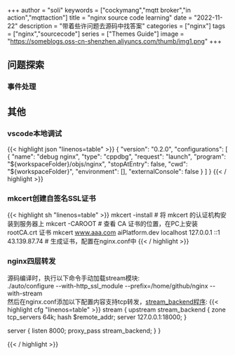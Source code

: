 +++
author = "soli"
keywords = ["cockymang","mqtt broker","in action","mqttaction"]
title = "nginx source code learning"
date = "2022-11-22"
description = "带着些许问题去源码中找答案"
categories = ["nginx"]
tags = ["nginx","sourcecode"]
series = ["Themes Guide"]
image = "https://someblogs.oss-cn-shenzhen.aliyuncs.com/thumb/img1.png"
+++
<!--more-->
## 问题探索
### 事件处理
## 其他
### vscode本地调试
{{< highlight json "linenos=table" >}}
{
    "version": "0.2.0",
    "configurations": [
        {
            "name": "debug nginx",
            "type": "cppdbg",
            "request": "launch",
            "program": "${workspaceFolder}/objs/nginx",
            "stopAtEntry": false,
            "cwd": "${workspaceFolder}",
            "environment": [],
            "externalConsole": false
        }
    ]
}
{{< / highlight >}}
### mkcert创建自签名SSL证书
{{< highlight sh "linenos=table" >}}
mkcert -install # 将 mkcert 的认证机构安装到服务器上
mkcert -CAROOT # 查看 CA 证书的位置，在PC上安装 rootCA.crt 证书
mkcert www.aaa.com aiPlatform.dev localhost 127.0.0.1 ::1 43.139.87.74 # 生成证书，配置在nginx.conf中
{{< / highlight >}}

### nginx四层转发
源码编译时，执行以下命令手动加载stream模块:<br>
./auto/configure --with-http_ssl_module --prefix=/home/github/nginx --with-stream<br>
然后在nginx.conf添加以下配置内容支持tcp转发，[stream_backend程序](git@github.com:blessli/epoll-cpp-demo.git):
{{< highlight cfg "linenos=table" >}}
stream {
  upstream stream_backend {
      zone tcp_servers 64k;
      hash $remote_addr;
      server 127.0.0.1:18000;
  }

  server {
      listen 8000;
      proxy_pass stream_backend;
  }
}

{{< / highlight >}}